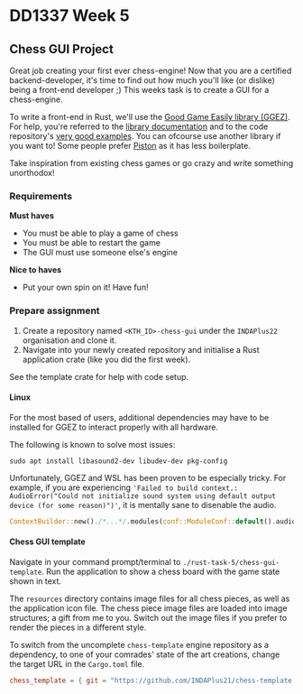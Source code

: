 # DD1337 Week 5

## Chess GUI Project

Great job creating your first ever chess-engine! Now that you are a certified backend-developer, it's time to find out how much you'll like (or dislike) being a front-end developer ;) This weeks task is to create a GUI for a chess-engine.

To write a front-end in Rust, we'll use the [Good Game Easily library (GGEZ)](https://ggez.rs/). For help, you're referred to the [library documentation](https://docs.rs/ggez/0.6.1/ggez/) and to the code repository's [very good examples](https://github.com/ggez/ggez/tree/master/examples).
You can ofcourse use another library if you want to! Some people prefer [Piston](https://www.piston.rs/) as it has less boilerplate.

Take inspiration from existing chess games or go crazy and write something unorthodox!

### Requirements
**Must haves**
* You must be able to play a game of chess
* You must be able to restart the game
* The GUI must use someone else's engine

**Nice to haves**
* Put your own spin on it! Have fun! 

### Prepare assignment

1) Create a repository named `<KTH_ID>-chess-gui` under the `INDAPlus22` organisation and clone it.
2) Navigate into your newly created repository and initialise a Rust application crate (like you did the first week).

See the template crate for help with code setup.

#### Linux

For the most based of users, additional dependencies may have to be installed for GGEZ to interact properly with all hardware.

The following is known to solve most issues:
```
sudo apt install libasound2-dev libudev-dev pkg-config
```

Unfortunately, GGEZ and WSL has been proven to be especially tricky. For example, if you are experiencing `'Failed to build context.: AudioError("Could not initialize sound system using default output device (for some reason)")'`, it is mentally sane to disenable the audio.
```rust
ContextBuilder::new()./*...*/.modules(conf::ModuleConf::default().audio(false));
```

#### Chess GUI template

Navigate in your command prompt/terminal to `./rust-task-5/chess-gui-template`. Run the application to show a chess board with the game state shown in text. 

The `resources` directory contains image files for all chess pieces, as well as the application icon file. The chess piece image files are loaded into image structures; a gift from me to you. Switch out the image files if you prefer to render the pieces in a different style. 

To switch from the uncomplete `chess-template` engine repository as a dependency, to one of your comrades' state of the art creations, change the target URL in the `Cargo.toml` file.
```toml
chess_template = { git = "https://github.com/INDAPlus21/chess-template.git" }
```

